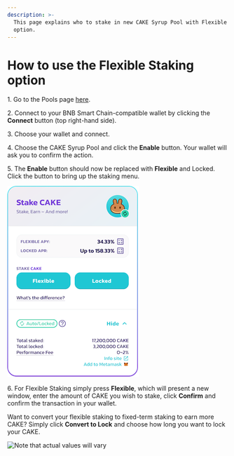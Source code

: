 ```yaml
---
description: >-
  This page explains who to stake in new CAKE Syrup Pool with Flexible Staking
  option.
---
```


# How to use the Flexible Staking option

1\. Go to the Pools page [here](https://pancakeswap.finance/pools).

2\. Connect to your BNB Smart Chain-compatible wallet by clicking the **Connect** button (top right-hand side).

3\. Choose your wallet and connect.

4\. Choose the CAKE Syrup Pool and click the **Enable** button. Your wallet will ask you to confirm the action.

5\. The **Enable** button should now be replaced with **Flexible** and Locked. Click the button to bring up the staking menu.

![Note that actual values will vary](<../../../.gitbook/assets/Stake - before enable.png>)

6\. For Flexible Staking simply press **Flexible**, which will present a new window, enter the amount of CAKE you wish to stake, click **Confirm** and confirm the transaction in your wallet.

Want to convert your flexible staking to fixed-term staking to earn more CAKE? Simply click **Convert to Lock** and choose how long you want to lock your CAKE.

![Note that actual values will vary](../../../.gitbook/assets/cake-pool-flex-convert.png)
